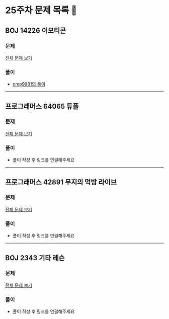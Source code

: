 # 25주차 문제 목록 📝
## BOJ 14226 이모티콘
### 문제
[전체 문제 보기](https://www.acmicpc.net/problem/14226)

### 풀이
- [nmp9981의 풀이](https://blog.naver.com/tybnasgo/222711034394)

___
## 프로그래머스 64065 튜플
### 문제
[전체 문제 보기](https://programmers.co.kr/learn/courses/30/lessons/64065)

### 풀이
- 풀이 작성 후 링크를 연결해주세요

___
## 프로그래머스 42891 무지의 먹방 라이브
### 문제
[전체 문제 보기](https://programmers.co.kr/learn/courses/30/lessons/42891)

### 풀이
- 풀이 작성 후 링크를 연결해주세요
___
## BOJ 2343 기타 레슨
### 문제
[전체 문제 보기](https://www.acmicpc.net/problem/2343)

### 풀이
- 풀이 작성 후 링크를 연결해주세요
